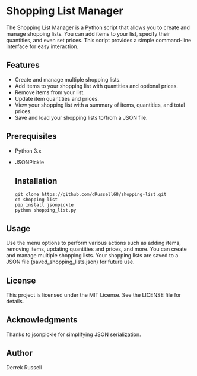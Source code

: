 # Shopping List Manager

The Shopping List Manager is a Python script that allows you to create and manage shopping lists. You can add items to your list, specify their quantities, and even set prices. This script provides a simple command-line interface for easy interaction.

## Features

- Create and manage multiple shopping lists.
- Add items to your shopping list with quantities and optional prices.
- Remove items from your list.
- Update item quantities and prices.
- View your shopping list with a summary of items, quantities, and total prices.
- Save and load your shopping lists to/from a JSON file.

## Prerequisites
- Python 3.x
- JSONPickle

  ## Installation
   ```shell
   git clone https://github.com/dRussell68/shopping-list.git
   cd shopping-list
   pip install jsonpickle
   python shopping_list.py

## Usage
Use the menu options to perform various actions such as adding items, removing items, updating quantities and prices, and more.
You can create and manage multiple shopping lists.
Your shopping lists are saved to a JSON file (saved_shopping_lists.json) for future use.

## License
This project is licensed under the MIT License. See the LICENSE file for details.

## Acknowledgments
Thanks to jsonpickle for simplifying JSON serialization.

## Author
Derrek Russell
